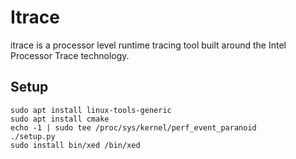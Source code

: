 # Itrace

itrace is a processor level runtime tracing tool built around the Intel
Processor Trace technology. 

## Setup
```
sudo apt install linux-tools-generic
sudo apt install cmake
echo -1 | sudo tee /proc/sys/kernel/perf_event_paranoid
./setup.py
sudo install bin/xed /bin/xed
```
